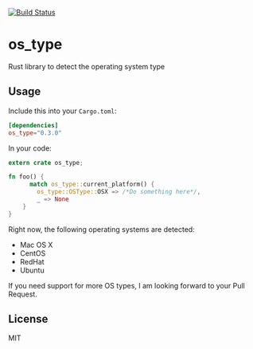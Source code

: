 [![Build Status](https://travis-ci.org/schultyy/os_type.svg?branch=master)](https://travis-ci.org/schultyy/os_type)

# os_type
Rust library to detect the operating system type

## Usage

Include this into your `Cargo.toml`:

```toml
[dependencies]
os_type="0.3.0"
```

In your code:

```rust
extern crate os_type;

fn foo() {
      match os_type::current_platform() {
        os_type::OSType::OSX => /*Do something here*/,
        _ => None
    }
}
```

Right now, the following operating systems are detected:

- Mac OS X
- CentOS
- RedHat
- Ubuntu

If you need support for more OS types, I am looking forward to your Pull Request.

## License

MIT
